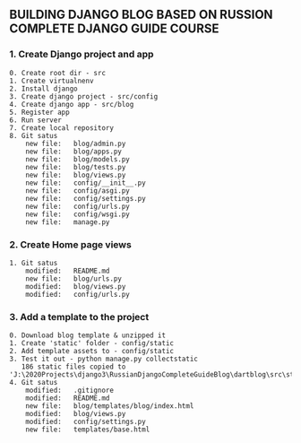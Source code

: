 ## BUILDING DJANGO BLOG BASED ON RUSSION COMPLETE DJANGO GUIDE COURSE

### 1. Create Django project and app

    0. Create root dir - src
    1. Create virtualnenv
    2. Install django
    3. Create django project - src/config
    4. Create django app - src/blog
    5. Register app
    6. Run server
    7. Create local repository
    8. Git satus
        new file:   blog/admin.py
        new file:   blog/apps.py
        new file:   blog/models.py
        new file:   blog/tests.py
        new file:   blog/views.py
        new file:   config/__init__.py
        new file:   config/asgi.py
        new file:   config/settings.py
        new file:   config/urls.py
        new file:   config/wsgi.py
        new file:   manage.py
        
### 2. Create Home page views
    1. Git satus
        modified:   README.md
        new file:   blog/urls.py
        modified:   blog/views.py
        modified:   config/urls.py

### 3. Add a template to the project

    0. Download blog template & unzipped it
    1. Create 'static' folder - config/static
    2. Add template assets to - config/static
    3. Test it out - python manage.py collectstatic 
       186 static files copied to 'J:\2020Projects\django3\RussianDjangoCompleteGuideBlog\dartblog\src\static'
    4. Git satus
        modified:   .gitignore
        modified:   README.md
        new file:   blog/templates/blog/index.html
        modified:   blog/views.py
        modified:   config/settings.py
        new file:   templates/base.html
   